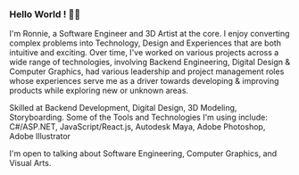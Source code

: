 ### Hello World ! 👋🏽
I'm Ronnie, a Software Engineer and 3D Artist at the core. I enjoy converting complex problems into Technology, Design and Experiences that are both intuitive and exciting. Over time, I've worked on various projects across a wide range of technologies, involving Backend Engineering, Digital Design & Computer Graphics, had various leadership and project management roles whose experiences serve me as a driver towards developing & improving products while exploring new or unknown areas.

Skilled at Backend Development, Digital Design, 3D Modeling, Storyboarding.
Some of the Tools and Technologies I'm using include: C#/ASP.NET, JavaScript/React.js, Autodesk Maya, Adobe Photoshop, Adobe Illustrator

I'm open to talking about Software Engineering, Computer Graphics, and Visual Arts.
